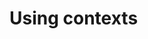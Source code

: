 # Using contexts 


[Git branch]:(https://github.com/codiku/react-native-advanced-concepts/tree/001-EN-contexts)